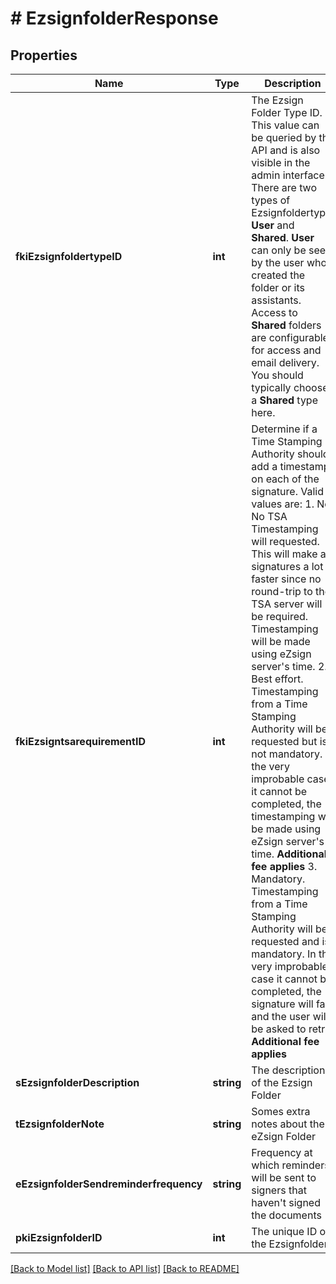 # # EzsignfolderResponse

## Properties

Name | Type | Description | Notes
------------ | ------------- | ------------- | -------------
**fkiEzsignfoldertypeID** | **int** | The Ezsign Folder Type ID. This value can be queried by the API and is also visible in the admin interface.  There are two types of Ezsignfoldertype. **User** and **Shared**. **User** can only be seen by the user who created the folder or its assistants. Access to **Shared** folders are configurable for access and email delivery. You should typically choose a **Shared** type here. | 
**fkiEzsigntsarequirementID** | **int** | Determine if a Time Stamping Authority should add a timestamp on each of the signature. Valid values are: 1. No. No TSA Timestamping will requested. This will make all signatures a lot faster since no round-trip to the TSA server will be required. Timestamping will be made using eZsign server&#39;s time. 2. Best effort. Timestamping from a Time Stamping Authority will be requested but is not mandatory. In the very improbable case it cannot be completed, the timestamping will be made using eZsign server&#39;s time. **Additional fee applies** 3. Mandatory. Timestamping from a Time Stamping Authority will be requested and is mandatory. In the very improbable case it cannot be completed, the signature will fail and the user will be asked to retry. **Additional fee applies** | 
**sEzsignfolderDescription** | **string** | The description of the Ezsign Folder | 
**tEzsignfolderNote** | **string** | Somes extra notes about the eZsign Folder | 
**eEzsignfolderSendreminderfrequency** | **string** | Frequency at which reminders will be sent to signers that haven&#39;t signed the documents | 
**pkiEzsignfolderID** | **int** | The unique ID of the Ezsignfolder | 

[[Back to Model list]](../../README.md#documentation-for-models) [[Back to API list]](../../README.md#documentation-for-api-endpoints) [[Back to README]](../../README.md)


